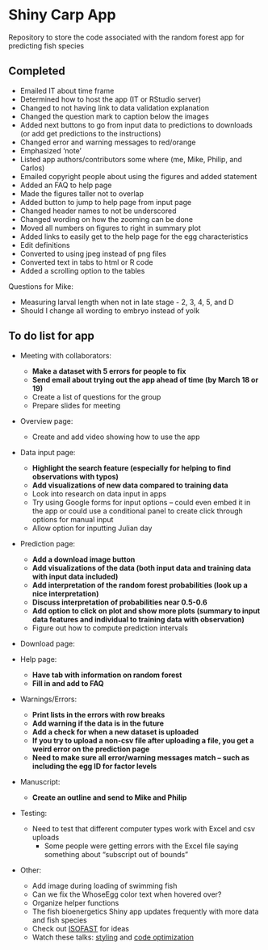 
# Shiny Carp App

Repository to store the code associated with the random forest app for
predicting fish species

## Completed

  - Emailed IT about time frame
  - Determined how to host the app (IT or RStudio server)
  - Changed to not having link to data validation explanation
  - Changed the question mark to caption below the images
  - Added next buttons to go from input data to predictions to downloads
    (or add get predictions to the instructions)
  - Changed error and warning messages to red/orange
  - Emphasized ‘note’
  - Listed app authors/contributors some where (me, Mike, Philip, and
    Carlos)
  - Emailed copyright people about using the figures and added statement
  - Added an FAQ to help page
  - Made the figures taller not to overlap
  - Added button to jump to help page from input page
  - Changed header names to not be underscored
  - Changed wording on how the zooming can be done
  - Moved all numbers on figures to right in summary plot
  - Added links to easily get to the help page for the egg
    characteristics
  - Edit definitions
  - Converted to using jpeg instead of png files
  - Converted text in tabs to html or R code
  - Added a scrolling option to the tables

Questions for Mike:

  - Measuring larval length when not in late stage - 2, 3, 4, 5, and D
  - Should I change all wording to embryo instead of yolk

## To do list for app

  - Meeting with collaborators:
    
      - **Make a dataset with 5 errors for people to fix**
      - **Send email about trying out the app ahead of time (by March 18
        or 19)**
      - Create a list of questions for the group
      - Prepare slides for meeting

  - Overview page:
    
      - Create and add video showing how to use the app

  - Data input page:
    
      - **Highlight the search feature (especially for helping to find
        observations with typos)**
      - **Add visualizations of new data compared to training data**
      - Look into research on data input in apps
      - Try using Google forms for input options – could even embed it
        in the app or could use a conditional panel to create click
        through options for manual input
      - Allow option for inputting Julian day

  - Prediction page:
    
      - **Add a download image button**
      - **Add visualizations of the data (both input data and training
        data with input data included)**
      - **Add interpretation of the random forest probabilities (look up
        a nice interpretation)**
      - **Discuss interpretation of probabilities near 0.5-0.6**
      - **Add option to click on plot and show more plots (summary to
        input data features and individual to training data with
        observation)**
      - Figure out how to compute prediction intervals

  - Download page:

  - Help page:
    
      - **Have tab with information on random forest**
      - **Fill in and add to FAQ**

  - Warnings/Errors:
    
      - **Print lists in the errors with row breaks**
      - **Add warning if the data is in the future**
      - **Add a check for when a new dataset is uploaded**
      - **If you try to upload a non-csv file after uploading a file,
        you get a weird error on the prediction page**
      - **Need to make sure all error/warning messages match – such as
        including the egg ID for factor levels**

  - Manuscript:
    
      - **Create an outline and send to Mike and Philip**

  - Testing:
    
      - Need to test that different computer types work with Excel and
        csv uploads
          - Some people were getting errors with the Excel file saying
            something about “subscript out of bounds”

  - Other:
    
      - Add image during loading of swimming fish
      - Can we fix the WhoseEgg color text when hovered over?
      - Organize helper functions
      - The fish bioenergetics Shiny app updates frequently with more
        data and fish species
      - Check out
        [ISOFAST](https://analytics.iasoybeans.com/cool-apps/ISOFAST/)
        for ideas
      - Watch these talks:
        [styling](https://rstudio.com/resources/rstudioconf-2020/styling-shiny-apps-with-sass-and-bootstrap-4/)
        and [code
        optimization](https://rstudio.com/resources/webinars/scaling-shiny-apps-with-asynchronous-programming/)
